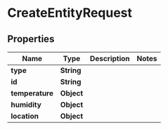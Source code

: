 
# CreateEntityRequest

## Properties
Name | Type | Description | Notes
------------ | ------------- | ------------- | -------------
**type** | **String** |  | 
**id** | **String** |  | 
**temperature** | **Object** |  | 
**humidity** | **Object** |  | 
**location** | **Object** |  | 



